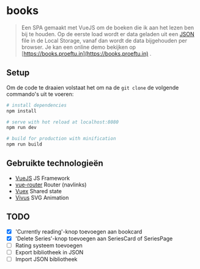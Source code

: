 # books

> Een SPA gemaakt met VueJS om de boeken die ik aan het lezen ben bij te houden. Op de eerste load wordt er data geladen uit een [JSON](src/initialData.json) file in de Local Storage, vanaf dan wordt de data bijgehouden per browser. Je kan een online demo bekijken op [https://books.proeftu.in](https://books.proeftu.in) .

## Setup

Om de code te draaien volstaat het om na de `git clone` de volgende commando's uit te voeren:

``` bash
# install dependencies
npm install

# serve with hot reload at localhost:8080
npm run dev

# build for production with minification
npm run build
```

## Gebruikte technologieën

- [VueJS](https://vuejs.org/) JS Framework
- [vue-router](https://router.vuejs.org/en/) Router (navlinks)
- [Vuex](https://vuex.vuejs.org/en/) Shared state
- [Vivus](https://maxwellito.github.io/vivus/) SVG Animation

## TODO

- [x] 'Currently reading'-knop toevoegen aan bookcard
- [x] 'Delete Series'-knop toevoegen aan SeriesCard of SeriesPage
- [ ] Rating systeem toevoegen
- [ ] Export bibliotheek in JSON
- [ ] Import JSON bibliotheek